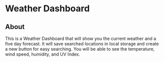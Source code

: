 # Weather Dashboard


## About
This is a Weather Dashboard that will show you the current weather and a five day forecast. It will save searched locations in local storage and create a new button for easy searching. You will be able to see the temperature, wind speed, humidity, and UV Index.